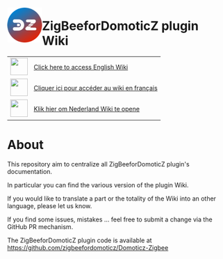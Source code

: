 <a href="#"><img align="left" width="80" height="80" src="Images/zigbee4domoticz-logo.png" alt="Logo"></a>

# ZigBeeforDomoticZ plugin Wiki


<table width="200" border="0" cellpadding="2">
<tr>
<td valign="middle" ><a href=en-eng/Home.md><img src="Images/flag_uk.png" width="40" height="40"></a></td>
<td valign="middle"><a href=en-eng/Home.md>Click here to access English Wiki</a></td>
</tr>
<tr>
<td valign="middle"><a href=fr-fr/Home.md><img src="Images/flag_france.png" width="40" height="40"</a></td>
<td valign="middle"><a href=fr-fr/Home.md>Cliquer ici pour accéder au wiki en français</a></td>
</tr>
<tr>
<td valign="middle"><a href=nl-dut/Home.md><img src="Images/flag_netherlands.png" width="40" height="40"></a></td>
<td valign="middle"><a href=nl-dut/Home.md>Klik hier om Nederland Wiki te opene</a></td>
</tr>
</table>

# About

This repository aim to centralize all ZigBeeforDomoticZ plugin's documentation.

In particular you can find the various version of the plugin Wiki.

If you would like to translate a part or the totality of the Wiki into an other language, please let us know.

If you find some issues, mistakes ... feel free to submit a change via the GitHub PR mechanism.

The ZigBeeforDomoticZ plugin code is available at https://github.com/zigbeefordomoticz/Domoticz-Zigbee
